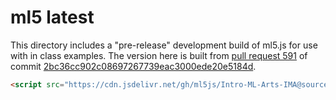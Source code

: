 # ml5 latest

This directory includes a "pre-release" development build of ml5.js for use with in class examples. The version here is built from [pull request 591](https://github.com/ml5js/ml5-library/pull/591) of commit [2bc36cc902c08697267739eac3000ede20e5184d](https://github.com/ml5js/ml5-library/pull/591/commits/2bc36cc902c08697267739eac3000ede20e5184d).

```html
<script src="https://cdn.jsdelivr.net/gh/ml5js/Intro-ML-Arts-IMA@source/ml5_build/ml5.min.js"></script>
```
